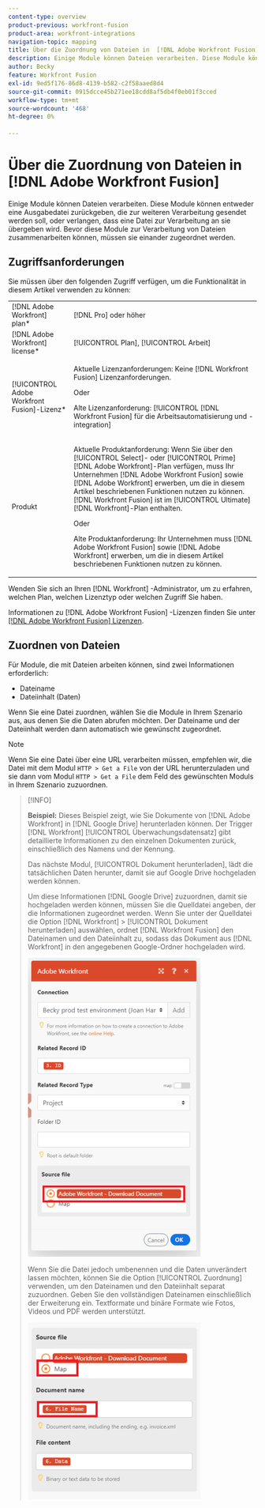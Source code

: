 ```yaml
---
content-type: overview
product-previous: workfront-fusion
product-area: workfront-integrations
navigation-topic: mapping
title: Über die Zuordnung von Dateien in  [!DNL Adobe Workfront Fusion]
description: Einige Module können Dateien verarbeiten. Diese Module können entweder eine Ausgabedatei zurückgeben, die zur weiteren Verarbeitung gesendet werden soll, oder verlangen, dass eine Datei zur Verarbeitung an sie übergeben wird. Bevor diese Module zur Verarbeitung von Dateien zusammenarbeiten können, müssen sie einander zugeordnet werden.
author: Becky
feature: Workfront Fusion
exl-id: 9ed5f176-86d8-4139-b582-c2f58aaed8d4
source-git-commit: 0915dcce45b271ee18cdd8af5db4f0eb01f3cced
workflow-type: tm+mt
source-wordcount: '468'
ht-degree: 0%

---
```


# Über die Zuordnung von Dateien in [!DNL Adobe Workfront Fusion]

Einige Module können Dateien verarbeiten. Diese Module können entweder eine Ausgabedatei zurückgeben, die zur weiteren Verarbeitung gesendet werden soll, oder verlangen, dass eine Datei zur Verarbeitung an sie übergeben wird. Bevor diese Module zur Verarbeitung von Dateien zusammenarbeiten können, müssen sie einander zugeordnet werden.

## Zugriffsanforderungen

Sie müssen über den folgenden Zugriff verfügen, um die Funktionalität in diesem Artikel verwenden zu können:

<table style="table-layout:auto">
 <col> 
 <col> 
 <tbody> 
  <tr> 
    <td role="rowheader">[!DNL Adobe Workfront] plan*</td> 
   <td> <p>[!DNL Pro] oder höher</p> </td> 
  </tr> 
  <tr data-mc-conditions=""> 
   <td role="rowheader">[!DNL Adobe Workfront] license*</td> 
   <td> <p>[!UICONTROL Plan], [!UICONTROL Arbeit]</p> </td> 
  </tr> 
  <tr> 
   <td role="rowheader">[!UICONTROL Adobe Workfront Fusion]-Lizenz*</td> 
   <td>
   <p>Aktuelle Lizenzanforderungen: Keine [!DNL Workfront Fusion] Lizenzanforderungen.</p>
   <p>Oder</p>
   <p>Alte Lizenzanforderung: [!UICONTROL [!DNL Workfront Fusion] für die Arbeitsautomatisierung und -integration] </p>
   </td> 
  </tr> 
  <tr> 
   <td role="rowheader">Produkt</td> 
   <td>
   <p>Aktuelle Produktanforderung: Wenn Sie über den [!UICONTROL Select]- oder [!UICONTROL Prime] [!DNL Adobe Workfront]-Plan verfügen, muss Ihr Unternehmen [!DNL Adobe Workfront Fusion] sowie [!DNL Adobe Workfront] erwerben, um die in diesem Artikel beschriebenen Funktionen nutzen zu können. [!DNL Workfront Fusion] ist im [!UICONTROL Ultimate] [!DNL Workfront]-Plan enthalten.</p>
   <p>Oder</p>
   <p>Alte Produktanforderung: Ihr Unternehmen muss [!DNL Adobe Workfront Fusion] sowie [!DNL Adobe Workfront] erwerben, um die in diesem Artikel beschriebenen Funktionen nutzen zu können.</p>
   </td> 
  </tr>  </tbody> 
</table>

Wenden Sie sich an Ihren [!DNL Workfront] -Administrator, um zu erfahren, welchen Plan, welchen Lizenztyp oder welchen Zugriff Sie haben.

Informationen zu [!DNL Adobe Workfront Fusion] -Lizenzen finden Sie unter [[!DNL Adobe Workfront Fusion] Lizenzen](../../workfront-fusion/get-started/license-automation-vs-integration.md).

## Zuordnen von Dateien

Für Module, die mit Dateien arbeiten können, sind zwei Informationen erforderlich:

* Dateiname
* Dateiinhalt (Daten)

Wenn Sie eine Datei zuordnen, wählen Sie die Module in Ihrem Szenario aus, aus denen Sie die Daten abrufen möchten. Der Dateiname und der Dateiinhalt werden dann automatisch wie gewünscht zugeordnet.

>[!NOTE]
>
>Wenn Sie eine Datei über eine URL verarbeiten müssen, empfehlen wir, die Datei mit dem Modul `HTTP > Get a File` von der URL herunterzuladen und sie dann vom Modul `HTTP > Get a File` dem Feld des gewünschten Moduls in Ihrem Szenario zuzuordnen.

>[!INFO]
>
>**Beispiel:** Dieses Beispiel zeigt, wie Sie Dokumente von [!DNL Adobe Workfront] in [!DNL Google Drive] herunterladen können. Der Trigger [!DNL Workfront] [!UICONTROL Überwachungsdatensatz] gibt detaillierte Informationen zu den einzelnen Dokumenten zurück, einschließlich des Namens und der Kennung.
>
>Das nächste Modul, [!UICONTROL Dokument herunterladen], lädt die tatsächlichen Daten herunter, damit sie auf Google Drive hochgeladen werden können.
>
>Um diese Informationen [!DNL Google Drive] zuzuordnen, damit sie hochgeladen werden können, müssen Sie die Quelldatei angeben, der die Informationen zugeordnet werden. Wenn Sie unter der Quelldatei die Option [!DNL Workfront] > [!UICONTROL Dokument herunterladen] auswählen, ordnet [!DNL Workfront Fusion] den Dateinamen und den Dateiinhalt zu, sodass das Dokument aus [!DNL Workfront] in den angegebenen Google-Ordner hochgeladen wird.
>
>![](assets/wf-download-document-350x605.png)
>
>Wenn Sie die Datei jedoch umbenennen und die Daten unverändert lassen möchten, können Sie die Option [!UICONTROL Zuordnung] verwenden, um den Dateinamen und den Dateiinhalt separat zuzuordnen. Geben Sie den vollständigen Dateinamen einschließlich der Erweiterung ein. Textformate und binäre Formate wie Fotos, Videos und PDF werden unterstützt.
>
>![](assets/use-the-map-option-350x358.png)
